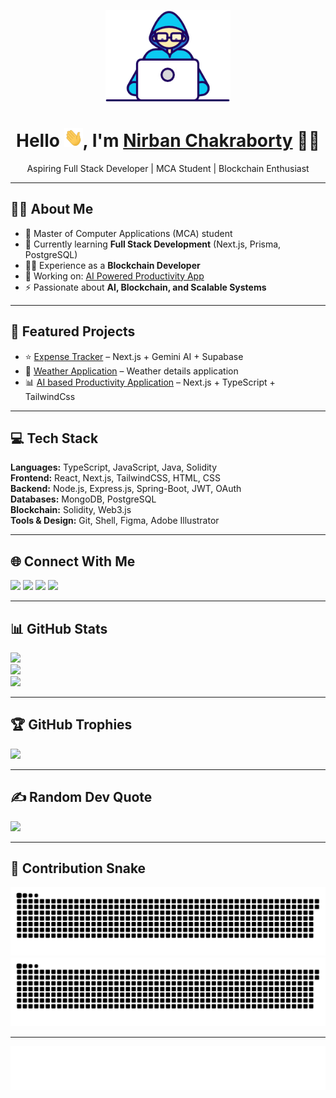 <p align="center">
  <img src="./images/Developer.gif" width="200px">
</p>

<h1 align="center"> 
  Hello <img src="./images/Hi.gif" width="30px" height="30px">, I'm 
  <a href="https://nirban-chakraborty.netlify.app" target="_blank">Nirban Chakraborty</a> 👨‍💻
</h1>

<p align="center">
  Aspiring Full Stack Developer | MCA Student | Blockchain Enthusiast
</p>

---

## 👨‍💻 About Me
- 🔭 Master of Computer Applications (MCA) student  
- 🌱 Currently learning **Full Stack Development** (Next.js, Prisma, PostgreSQL)  
- 🧑‍💻 Experience as a **Blockchain Developer**  
- 🎯 Working on: [AI Powered Productivity App](https://github.com/nirban256/ai_powered_productivity_app)  
- ⚡ Passionate about **AI, Blockchain, and Scalable Systems**

---

## 🚀 Featured Projects
- ⭐ [Expense Tracker](https://expense-tracker-phi-wine.vercel.app/) – Next.js + Gemini AI + Supabase  
- 🌅 [Weather Application](https://klimatee.vercel.app/) – Weather details application  
- 📊 [AI based Productivity Application](https://ai-powered-productivity-app.vercel.app/) – Next.js + TypeScript + TailwindCss  

---

## 💻 Tech Stack
**Languages:** TypeScript, JavaScript, Java, Solidity  
**Frontend:** React, Next.js, TailwindCSS, HTML, CSS  
**Backend:** Node.js, Express.js, Spring-Boot, JWT, OAuth  
**Databases:** MongoDB, PostgreSQL  
**Blockchain:** Solidity, Web3.js  
**Tools & Design:** Git, Shell, Figma, Adobe Illustrator  

---

## 🌐 Connect With Me
<p align="left">
<a href="https://linkedin.com/in/nirban-chakraborty" target="_blank"><img src="https://skillicons.dev/icons?i=linkedin" height="48"/></a>
<a href="mailto:nirban256@gmail.com" target="_blank"><img src="https://skillicons.dev/icons?i=gmail" height="48"/></a>
<a href="https://leetcode.com/u/challenger882" target="_blank"><img src="https://img.icons8.com/external-tal-revivo-color-tal-revivo/48/external-level-up-your-coding-skills-and-quickly-land-a-job-logo-color-tal-revivo.png"/></a>
<a href="https://codeforces.com/profile/nirban256" target="_blank"><img src="https://img.icons8.com/external-tal-revivo-color-tal-revivo/48/external-codeforces-programming-competitions-and-contests-programming-community-logo-color-tal-revivo.png"/></a>
</p>

---

## 📊 GitHub Stats
![](https://github-readme-stats.vercel.app/api?username=nirban256&theme=dark&hide_border=false&include_all_commits=true&count_private=false)<br/>
![](https://github-readme-streak-stats.herokuapp.com/?user=nirban256&theme=dark&hide_border=false)<br/>
![](https://github-readme-stats.vercel.app/api/top-langs/?username=nirban256&theme=dark&hide_border=false&layout=compact)

---

## 🏆 GitHub Trophies
![](https://github-profile-trophy.vercel.app/?username=nirban256&theme=radical&no-frame=false&no-bg=true&margin-w=4)

---

## ✍️ Random Dev Quote
![](https://quotes-github-readme.vercel.app/api?type=horizontal&theme=radical)

---

## 🐍 Contribution Snake
![GitHub Snake Light](https://raw.githubusercontent.com/nirban256/nirban256/output/snake.svg#gh-light-mode-only)
![GitHub Snake Dark](https://raw.githubusercontent.com/nirban256/nirban256/output/snake.svg#gh-dark-mode-only)

---

<p align="center">
  <img align="center" height="70" alt="Thanks" width="100%" src="./images/marquee.svg"/>
</p>

